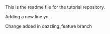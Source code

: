 This is the readme file for the tutorial repository.

Adding a new line yo.

Change added in dazzling_feature branch

